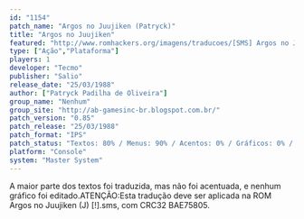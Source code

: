 ```yaml
---
id: "1154"
patch_name: "Argos no Juujiken (Patryck)"
title: "Argos no Juujiken"
featured: "http://www.romhackers.org/imagens/traducoes/[SMS] Argos no Juujiken - Patryck - 1.png"
type: ["Ação","Plataforma"]
players: 1
developer: "Tecmo"
publisher: "Salio"
release_date: "25/03/1988"
author: ["Patryck Padilha de Oliveira"]
group_name: "Nenhum"
group_site: "http://ab-gamesinc-br.blogspot.com.br/"
patch_version: "0.85"
patch_release: "25/03/1988"
patch_format: "IPS"
patch_status: "Textos: 80% / Menus: 90% / Acentos: 0% / Gráficos: 0% / Geral: 85%"
platform: "Console"
system: "Master System"
---
```


A maior parte dos textos foi traduzida, mas não foi acentuada, e nenhum gráfico foi editado.ATENÇÃO:Esta tradução deve ser aplicada na ROM Argos no Juujiken (J) [!].sms, com CRC32 BAE75805.